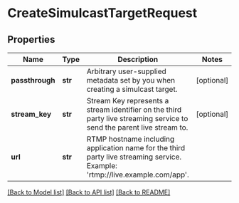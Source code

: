 # CreateSimulcastTargetRequest

## Properties
Name | Type | Description | Notes
------------ | ------------- | ------------- | -------------
**passthrough** | **str** | Arbitrary user-supplied metadata set by you when creating a simulcast target. | [optional] 
**stream_key** | **str** | Stream Key represents a stream identifier on the third party live streaming service to send the parent live stream to. | [optional] 
**url** | **str** | RTMP hostname including application name for the third party live streaming service. Example: &#39;rtmp://live.example.com/app&#39;. | 

[[Back to Model list]](../README.md#documentation-for-models) [[Back to API list]](../README.md#documentation-for-api-endpoints) [[Back to README]](../README.md)


